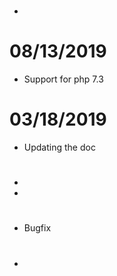 # 

- 

# 08/13/2019

- Support for php 7.3

# 03/18/2019

- Updating the doc

# 

- 
- 

# 

- Bugfix

# 

- 
